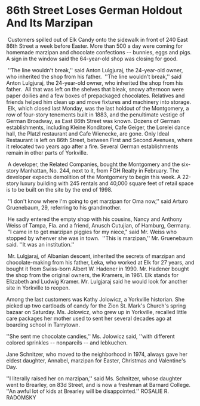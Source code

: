 86th Street Loses German Holdout And Its Marzipan
===

&nbsp;Customers spilled out of Elk Candy onto the sidewalk in front of 240 East 86th Street a week before Easter. More than 500 a day were coming for homemade marzipan and chocolate confections -- bunnies, eggs and pigs. A sign in the window said the 64-year-old shop was closing for good.
   
&nbsp;''The line wouldn't break,'' said Anton Lulgjuraj, the 24-year-old owner, who inherited the shop from his father.
&nbsp;''The line wouldn't break,'' said Anton 
Lulgjuraj, the 24-year-old owner, who inherited 
the shop from his father.
&nbsp;All that was left on the shelves that bleak, 
snowy afternoon were paper doilies and a 
few boxes of prepackaged chocolates. Relatives 
and friends helped him clean up and 
move fixtures and machinery into storage.
&nbsp;Elk, which closed last Monday, was the 
last holdout of the Montgomery, a row of 
four-story tenements built in 1883, and the 
penultimate vestige of German Broadway, 
as East 86th Street was known. Dozens of 
German establishments, including Kleine
Konditorei, Cafe Geiger, the Lorelei dance 
hall, the Platzl restaurant and Cafe Wienecke,
are gone. Only Ideal Restaurant is left
on 86th Street, between First and Second
Avenues, where it relocated two years ago
after a fire. Several German establishments
remain in other parts of Yorkville.

&nbsp;A developer, the Related Companies, 
bought the Montgomery and the six-story 
Manhattan, No. 244, next to it, from FGH 
Realty in February. The developer expects 
demolition of the Montgomery to begin this 
week. A 22-story luxury building with 245 
rentals and 40,000 square feet of retail space 
is to be built on the site by the end of 1998.

&nbsp;''I don't know where I'm going to get 
marzipan for Oma now,'' said Arturo 
Gruenebaum, 29, referring to his grandmother. 













































   &nbsp;He sadly entered the empty shop 
with his cousins, Nancy and Anthony Weiss
of Tampa, Fla. and a friend, Anusch Cutujian,
of Hamburg, Germany.
   &nbsp;"I came in to get marzipan piggies for my
niece," said Mr. Weiss who stopped by
whenver she was in town. 
&nbsp;''This is marzipan,'' Mr. Gruenebaum
said. ''It was an institution.''

&nbsp;Mr. Lulgjaraj, of Albanian descent, inherited the secrets of marzipan and chocolate-making from his father, Leka, who worked at Elk for 27 years, and bought it from Swiss-born Albert W. Hadener in 1990. Mr. Hadener bought the shop from the original owners, the Kramers, in 1961. Elk stands for Elizabeth and Ludwig Kramer. Mr. Lulgjaraj said he would look for another site in Yorkville to reopen.

Among the last customers was Kathy Jolowicz, a Yorkville historian. She picked up two cartloads of candy for the Zion St. Mark's Church's spring bazaar on Saturday. Ms. Jolowicz, who grew up in Yorkville, recalled little care packages her mother used to sent her several decades ago at boarding school in Tarrytown.

''She sent me chocolate candies,'' Ms. Jolowicz said, ''with different colored sprinkles -- nonpareils -- and lebkuchen.

Jane Schnitzer, who moved to the neighborhood in 1974, always gave her eldest daughter, Annabel, marzipan for Easter, Christmas and Valentine's Day.

''I literally raised her on marzipan,'' said Ms. Schnitzer, whose daughter went to Brearley, on 83d Street, and is now a freshman at Barnard College. ''An awful lot of kids at Brearley will be disappointed.'' ROSALIE R. RADOMSKY
